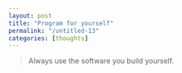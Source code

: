 ```yaml
---
layout: post
title: "Program for yourself"
permalink: "/untitled-13"
categories: [thoughts]
---
```


<blockquote class="posterous_short_quote">Always use the software you build yourself.</blockquote>
